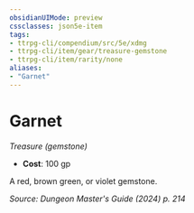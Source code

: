 ```yaml
---
obsidianUIMode: preview
cssclasses: json5e-item
tags:
- ttrpg-cli/compendium/src/5e/xdmg
- ttrpg-cli/item/gear/treasure-gemstone
- ttrpg-cli/item/rarity/none
aliases: 
- "Garnet"
---
```

# Garnet
*Treasure (gemstone)*  

- **Cost**: 100 gp

A red, brown green, or violet gemstone.

*Source: Dungeon Master's Guide (2024) p. 214*